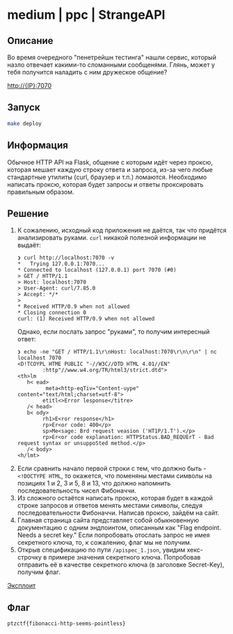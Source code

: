 # medium | ppc | StrangeAPI

## Описание
Во время очередного "пенетрейшн тестинга" нашли сервис, который назло отвечает какими-то сломанными сообщенями. Глянь, может у тебя получится наладить с ним дружеское общение?

[http://{IP}:7070](http://{IP}:7070)

## Запуск
```bash
make deploy
```

## Информация
Обычное HTTP API на Flask, общение с которым идёт через проксю, которая мешает каждую строку ответа и запроса, из-за чего любые стандартные утилиты (curl, браузер и т.п.) ломаются. Необходимо написать проксю, которая будет запросы и ответы проксировать правильным образом.

## Решение
1. К сожалению, исходный код приложения не даётся, так что придётся анализировать руками. `curl` никакой полезной информации не выдаёт:
   ```
   ❯ curl http://localhost:7070 -v
   *   Trying 127.0.0.1:7070...
   * Connected to localhost (127.0.0.1) port 7070 (#0)
   > GET / HTTP/1.1
   > Host: localhost:7070
   > User-Agent: curl/7.85.0
   > Accept: */*
   > 
   * Received HTTP/0.9 when not allowed
   * Closing connection 0
   curl: (1) Received HTTP/0.9 when not allowed
   ```
   Однако, если послать запрос "руками", то получим интересный ответ:
   ```
   ❯ echo -ne "GET / HTTP/1.1\r\nHost: localhost:7070\r\n\r\n" | nc localhost 7070
   <D!TCOYPL HTME PUBLIC "-//W3C//DTD HTML 4.01//EN"
           :http"//www.w4.org/TR/html3/strict.dtd">
   <th>lm
      h< ead>
            meta<http-eqTiv="Content-uype" content="text/html;charset=utf-8">
           etitl<>Error lesponse</titre>
      /< head>
      b< ody>
           rh1>E<ror response</h1>
           rp>Er<or code: 400</p>
           sp>Me<sage: Brd request veasion ('HT1P/1.T').</p>
           rp>Er<or code explanation: HTTPStatus.BAD_REQUErT - Bad request syntax or unsuppoSted method.</p>
      /< body>
   <h/lmt>
   ```
2. Если сравнить начало первой строки с тем, что должно быть - `<!DOCTYPE HTML`, то окажется, что поменяны местами символы на позициях 1 и 2, 3 и 5, 8 и 13, что должно напомнить последовательность чисел Фибоначчи.
3. Из сложного остаётся написать проксю, которая будет в каждой строке запросов и ответов менять местами символы, следуя последовательности Фибоначчи. Написав проксю, зайдём на сайт.
4. Главная страница сайта представляет собой обыкновенную документацию с одним эндпоинтом, описанным как "Flag endpoint. Needs a secret key." Если попробовать отослать запрос не имея секретного ключа, то, к сожалению, флаг мы не получим.
5. Открыв спецификацию по пути `/apispec_1.json`, увидим хекс-строчку в примере значения секретного ключа. Попробовав отправить её в качестве секретного ключа (в заголовке Secret-Key), получим флаг.

[Эксплоит](dev/proxy/main.go)

## Флаг
`ptzctf{fibonacci-http-seems-pointless}`

